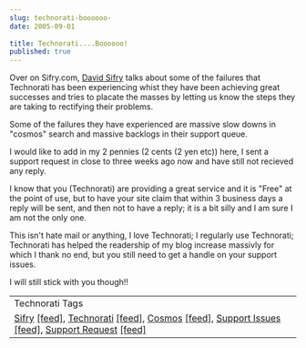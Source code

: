 ```yaml
---
slug: technorati-boooooo-
date: 2005-09-01
 
title: Technorati....Boooooo!
published: true
---
```

Over on Sifry.com, <a href="http://www.sifry.com/alerts/archives/000338.html">David Sifry</a> talks about some of the failures that Technorati has been experiencing whist they have been achieving great successes and tries to placate the masses by letting us know the steps they are taking to rectifying their problems.<p />Some of the failures they have experienced are massive slow downs in "cosmos" search and massive backlogs in their support queue.<p />I would like to add in my 2 pennies (2 cents (2 yen etc)) here, I sent a support request in close to three weeks ago now and have still not recieved any reply.<p />I know that you (Technorati) are providing a great service and it is "Free" at the point of use, but to have your site claim that within 3 business days a reply will be sent, and then not to have a reply; it is a bit silly and I am sure I am not the only one.<p />This isn't hate mail or anything, I love Technorati; I regularly use Technorati; Technorati has helped the readership of my blog increase massivly for which I thank no end, but you still need to get a handle on your support issues.<p />I will still stick with you though!!<p /><table class="TechnoratiHead TagHeader">
<tr><td>Technorati Tags</td></tr>
<tr class="Technorati"><td>
<a href="http://www.technorati.com/tag/Sifry" class="Tag" rel="tag">Sifry</a> <a href="http://feeds.technorati.com/feed/posts/tag/Sifry" class="Tag">[feed]</a>, <a href="http://www.technorati.com/tag/Technorati" class="Tag" rel="tag">Technorati</a> <a href="http://feeds.technorati.com/feed/posts/tag/Technorati" class="Tag">[feed]</a>, <a href="http://www.technorati.com/tag/Cosmos" class="Tag" rel="tag">Cosmos</a> <a href="http://feeds.technorati.com/feed/posts/tag/Cosmos" class="Tag">[feed]</a>, <a href="http://www.technorati.com/tag/Support%20Issues" class="Tag" rel="tag">Support Issues</a> <a href="http://feeds.technorati.com/feed/posts/tag/Support%20Issues" class="Tag">[feed]</a>, <a href="http://www.technorati.com/tag/Support%20Request" class="Tag" rel="tag">Support Request</a> <a href="http://feeds.technorati.com/feed/posts/tag/Support%20Request" class="Tag">[feed]</a>
</td></tr>
</table><div class="blogger-post-footer"><img class="posterous_download_image" src="https://blogger.googleusercontent.com/tracker/8109338-112560471674850231?l=www.kinlan.co.uk%2Findex.html" height="1" alt="" width="1" /></div>

